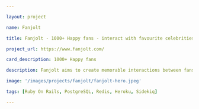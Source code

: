 ```yaml
---

layout: project

name: Fanjolt

title: Fanjolt - 1000+ Happy fans - interact with favourite celebrities

project_url: https://www.fanjolt.com/

card_description: 1000+ Happy fans

description: Fanjolt aims to create memorable interactions between fans and has a curated list of premier talent to help them support their favourite causes.

image: '/images/projects/fanjolt/fanjolt-hero.jpeg'

tags: [Ruby On Rails, PostgreSQL, Redis, Heroku, Sidekiq]

---
```


[//]: # (## The beginning)

[//]: # ()
[//]: # (After delivering two back-to-back client applications in late 2014, my colleague and I decided to take a couple of months off to work on a side project which we later named Movieo.)

[//]: # ()
[//]: # ()
[//]: # (Since this was a pure passion project, we skipped market research and jumped straight into design. We started by brainstorming and sketching out different user interfaces, then spent some time refining what we thought was the best one. We wanted a simple-to-use filtering system that encouraged exploration, with movies ranked by a combination of IMDb, Rotten Tomatoes, and Metacritic scores.)

[//]: # ()
[//]: # ()
[//]: # (The next step was building the actual web app. Responsibilities were split, which translated into Ivor working on the client-side, while Vedran dealt with the back-end part of the application. Smooth and performant user experience was our top priority, so we needed all movie data to be readily available in our own database. We decided to write a script that imported quarter of a million movies from TMDB and OMDB API’s, and automatically updated them on a daily basis.)

[//]: # ()
[//]: # ()
[//]: # (## In conclusion)

[//]: # ()
[//]: # (Today, Movieo is used by about 100,000 people every month. Even though we haven’t promoted it in years, the numbers are still slowly but steadily rising.)

[//]: # ()
[//]: # ()
[//]: # (Looking back, the decision to start our own project was definitely worthwhile. We learned a lot as we went through all phases of the product lifecycle. We received several interesting job opportunities, and most importantly, we had tons of fun in the process.)

[//]: # ()
[//]: # ()
[//]: # (## The path forward)

[//]: # ()
[//]: # (We are involved with the project and we are developing new features day by day.)

[//]: # ()
[//]: # ()
[//]: # (![Racechip Bytecode]&#40;{{site.baseurl}}/images/projects/racechip/racechip.webp&#41;)